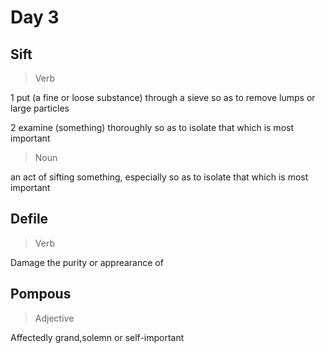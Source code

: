 # Day 3
## Sift
> Verb

1  put (a fine or loose substance) through a sieve so as to remove lumps or large particles

2  examine (something) thoroughly so as to isolate that which is most important

> Noun

an act of sifting something, especially so as to isolate that which is most important

## Defile
> Verb

Damage the purity or apprearance of

## Pompous

> Adjective

Affectedly grand,solemn or self-important

